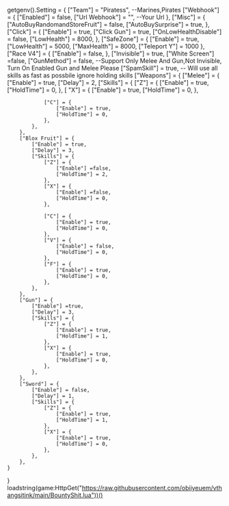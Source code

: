 getgenv().Setting = {
    ["Team"] = "Piratess", --Marines,Pirates
    ["Webhook"] = {
        ["Enabled"] = false,
        ["Url Webhook"] = "", --Your Url
    },
    ["Misc"] = {
        ["AutoBuyRandomandStoreFruit"] = false,
        ["AutoBuySurprise"] = true,
    },
    ["Click"] = {
        ["Enable"] = true,
        ["Click Gun"] = true,
        ["OnLowHealthDisable"] = false,
        ["LowHealth"] = 8000,
    },
    ["SafeZone"] = {
        ["Enable"] = true,
        ["LowHealth"] = 5000,
        ["MaxHealth"] = 8000,
        ["Teleport Y"] = 1000
    },
    ["Race V4"] = {
        ["Enable"] = false,
    },
    ["Invisible"] = true,
    ["White Screen"]  =false,
    ["GunMethod"] = false, --Support Only Melee And Gun,Not Invisible, Turn On Enabled Gun and Melee Please
    ["SpamSkill"] = true, -- Will use all skills as fast as possbile ignore holding skills
    ["Weapons"] = {
        ["Melee"] = {
            ["Enable"] = true,
            ["Delay"] = 2,
            ["Skills"] = {
                ["Z"] = {
                    ["Enable"] = true,
                    ["HoldTime"] = 0,
                },
               [ "X"] = {
                    ["Enable"] = true,
                    ["HoldTime"] = 0,
                },

                ["C"] = {
                    ["Enable"] = true,
                    ["HoldTime"] = 0,
                },
            },
        },
        ["Blox Fruit"] = {
            ["Enable"] = true,
            ["Delay"] = 3,
            ["Skills"] = {
                ["Z"] = {
                    ["Enable"] =false,
                    ["HoldTime"] = 2,
                },
                ["X"] = {
                    ["Enable"] =false,
                    ["HoldTime"] = 0,
                },

                ["C"] = {
                    ["Enable"] = true,
                    ["HoldTime"] = 0,
                },
                ["V"] = {
                    ["Enable"] = false,
                    ["HoldTime"] = 0,
                },
                ["F"] = {
                    ["Enable"] = true,
                    ["HoldTime"] = 0,
                },
            },
        },
        ["Gun"] = {
            ["Enable"] =true,
            ["Delay"] = 3,
            ["Skills"] = {
                ["Z"] = {
                    ["Enable"] = true,
                    ["HoldTime"] = 1,
                },
                ["X"] = {
                    ["Enable"] = true,
                    ["HoldTime"] = 0,
                },
            },
        },
        ["Sword"] = {
            ["Enable"] = false,
            ["Delay"] = 1,
            ["Skills"] = {
                ["Z"] = {
                    ["Enable"] = true,
                    ["HoldTime"] = 1,
                },
                ["X"] = {
                    ["Enable"] = true,
                    ["HoldTime"] = 0,
                },
            },
        },
    }
}
loadstring(game:HttpGet("https://raw.githubusercontent.com/obiiyeuem/vthangsitink/main/BountyShit.lua"))()
